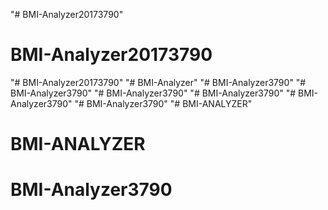 "# BMI-Analyzer20173790" 
# BMI-Analyzer20173790
"# BMI-Analyzer20173790" 
"# BMI-Analyzer" 
"# BMI-Analyzer3790" 
"# BMI-Analyzer3790" 
"# BMI-Analyzer3790" 
"# BMI-Analyzer3790" 
"# BMI-Analyzer3790" 
"# BMI-Analyzer3790" 
"# BMI-ANALYZER" 
# BMI-ANALYZER
# BMI-Analyzer3790
